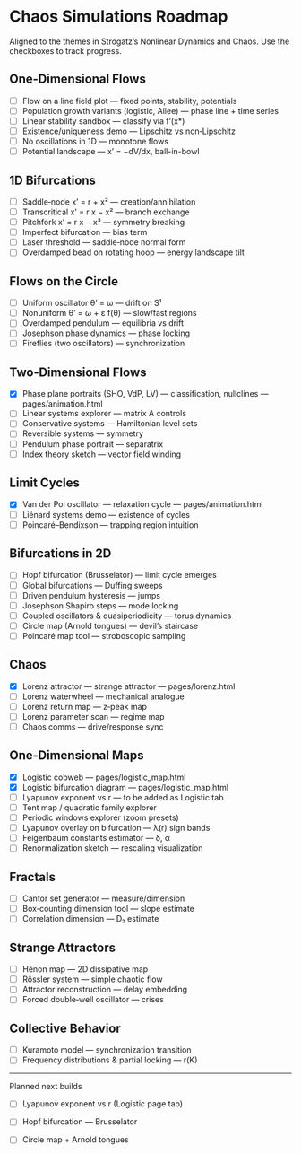 # Chaos Simulations Roadmap

Aligned to the themes in Strogatz’s Nonlinear Dynamics and Chaos. Use the checkboxes to track progress.

## One-Dimensional Flows
- [ ] Flow on a line field plot — fixed points, stability, potentials
- [ ] Population growth variants (logistic, Allee) — phase line + time series
- [ ] Linear stability sandbox — classify via f’(x*)
- [ ] Existence/uniqueness demo — Lipschitz vs non‑Lipschitz
- [ ] No oscillations in 1D — monotone flows
- [ ] Potential landscape — x’ = −dV/dx, ball-in-bowl

## 1D Bifurcations
- [ ] Saddle‑node x’ = r + x² — creation/annihilation
- [ ] Transcritical x’ = r x − x² — branch exchange
- [ ] Pitchfork x’ = r x − x³ — symmetry breaking
- [ ] Imperfect bifurcation — bias term
- [ ] Laser threshold — saddle‑node normal form
- [ ] Overdamped bead on rotating hoop — energy landscape tilt

## Flows on the Circle
- [ ] Uniform oscillator θ’ = ω — drift on S¹
- [ ] Nonuniform θ’ = ω + ε f(θ) — slow/fast regions
- [ ] Overdamped pendulum — equilibria vs drift
- [ ] Josephson phase dynamics — phase locking
- [ ] Fireflies (two oscillators) — synchronization

## Two‑Dimensional Flows
- [x] Phase plane portraits (SHO, VdP, LV) — classification, nullclines — pages/animation.html
- [ ] Linear systems explorer — matrix A controls
- [ ] Conservative systems — Hamiltonian level sets
- [ ] Reversible systems — symmetry
- [ ] Pendulum phase portrait — separatrix
- [ ] Index theory sketch — vector field winding

## Limit Cycles
- [x] Van der Pol oscillator — relaxation cycle — pages/animation.html
- [ ] Liénard systems demo — existence of cycles
- [ ] Poincaré–Bendixson — trapping region intuition

## Bifurcations in 2D
- [ ] Hopf bifurcation (Brusselator) — limit cycle emerges
- [ ] Global bifurcations — Duffing sweeps
- [ ] Driven pendulum hysteresis — jumps
- [ ] Josephson Shapiro steps — mode locking
- [ ] Coupled oscillators & quasiperiodicity — torus dynamics
- [ ] Circle map (Arnold tongues) — devil’s staircase
- [ ] Poincaré map tool — stroboscopic sampling

## Chaos
- [x] Lorenz attractor — strange attractor — pages/lorenz.html
- [ ] Lorenz waterwheel — mechanical analogue
- [ ] Lorenz return map — z‑peak map
- [ ] Lorenz parameter scan — regime map
- [ ] Chaos comms — drive/response sync

## One‑Dimensional Maps
- [x] Logistic cobweb — pages/logistic_map.html
- [x] Logistic bifurcation diagram — pages/logistic_map.html
- [ ] Lyapunov exponent vs r — to be added as Logistic tab
- [ ] Tent map / quadratic family explorer
- [ ] Periodic windows explorer (zoom presets)
- [ ] Lyapunov overlay on bifurcation — λ(r) sign bands
- [ ] Feigenbaum constants estimator — δ, α
- [ ] Renormalization sketch — rescaling visualization

## Fractals
- [ ] Cantor set generator — measure/dimension
- [ ] Box‑counting dimension tool — slope estimate
- [ ] Correlation dimension — D₂ estimate

## Strange Attractors
- [ ] Hénon map — 2D dissipative map
- [ ] Rössler system — simple chaotic flow
- [ ] Attractor reconstruction — delay embedding
- [ ] Forced double‑well oscillator — crises

## Collective Behavior
- [ ] Kuramoto model — synchronization transition
- [ ] Frequency distributions & partial locking — r(K)

---

Planned next builds
- [ ] Lyapunov exponent vs r (Logistic page tab)
- [ ] Hopf bifurcation — Brusselator
- [ ] Circle map + Arnold tongues

